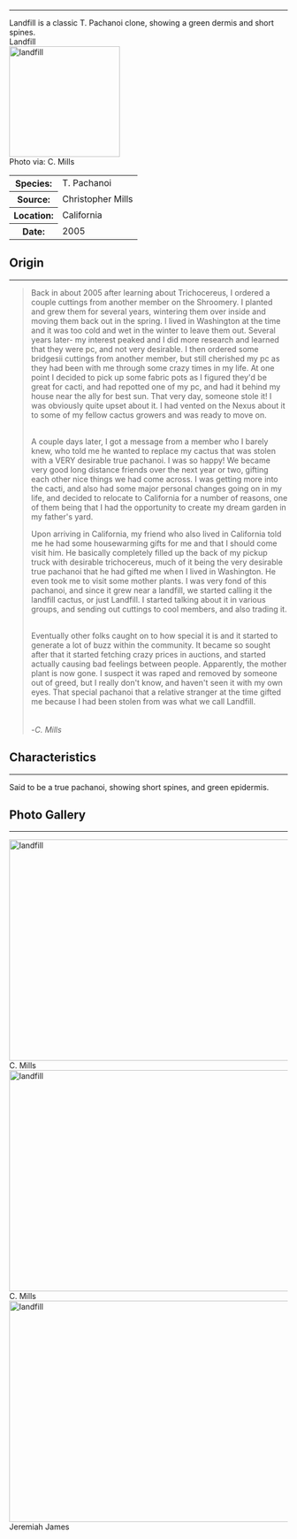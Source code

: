 <hr>
Landfill is a classic T. Pachanoi clone, showing a green dermis and short spines. 

<div class="infobox">
<div class="infobox-title">Landfill</div>
<div class="infobox-image">
<img src="./landfill3.jpg" alt="landfill" width="200">

<div class="infobox-credit">
    Photo via: C. Mills
</div>

</div>
<table class="infobox-table">
<tr>
    <th class="parameter-title">Species: </th>
    <td>T. Pachanoi</td>
</tr>
<tr>
    <th class="parameter-title">Source: </th>
    <td>Christopher Mills</td>
</tr>
<tr>
    <th class="parameter-title" >Location: </th>
    <td>California</td>
</tr>
<tr>
    <th class="parameter-title">Date: </th>
    <td>2005</td>
</tr>
</table>
<!-- <div class="infobox-title">Aliases</div> -->
<!-- <ul class="infobox-table">
    <li class="alias-name">Ogun</li>
</ul> -->
</div>



## Origin
<hr>

<blockquote>
Back in about 2005 after learning about Trichocereus, I ordered a couple cuttings from another member on the Shroomery. I planted and grew them for several years, wintering them over inside and moving them back out in the spring. I lived in Washington at the time and it was too cold and wet in the winter to leave them out. Several years later- my interest peaked and I did more research and learned that they were pc, and not very desirable. I then ordered some bridgesii cuttings from another member, but still cherished my pc as they had been with me through some crazy times in my life. At one point I decided to pick up some fabric pots as I figured they'd be great for cacti, and had repotted one of my pc, and had it behind my house near the ally for best sun. That very day, someone stole it! I was obviously quite upset about it. I had vented on the Nexus about it to some of my fellow cactus growers and was ready to move on.  <br><br>

A couple days later, I got a message from a member who I barely knew, who told me he wanted to replace my cactus that was stolen with a VERY desirable true pachanoi. I was so happy! We became very good long distance friends over the next year or two, gifting each other nice things we had come across. I was getting more into the cacti, and also had some major personal changes going on in my life, and decided to relocate to California for a number of reasons, one of them being that I had the opportunity to create my dream garden in my father's yard.  

Upon arriving in California, my friend who also lived in California told me he had some housewarming gifts for me and that I should come visit him. He basically completely filled up the back of my pickup truck with desirable trichocereus, much of it being the very desirable true pachanoi that he had gifted me when I lived in Washington. He even took me to visit some mother plants. I was very fond of this pachanoi, and since it grew near a landfill, we started calling it the landfill cactus, or just Landfill. I started talking about it in various groups, and sending out cuttings to cool members, and also trading it.  <br><br>

Eventually other folks caught on to how special it is and it started to generate a lot of buzz within the community. It became so sought after that it started fetching crazy prices in auctions, and started actually causing bad feelings between people. Apparently, the mother plant is now gone. I suspect it was raped and removed by someone out of greed, but I really don't know, and haven't seen it with my own eyes. That special pachanoi that a relative stranger at the time gifted me because I had been stolen from was what we call Landfill.  <br><br>   
-<em>C. Mills</em>
</blockquote>


## Characteristics 
<hr>
Said to be a true pachanoi, showing short spines, and green epidermis. 


## Photo Gallery
<hr>  

<div class="gallery-container">
<div class="gallery">
  <a target="_blank" href="./landfill1.jpg">
    <img src="./landfill1.jpg" alt="landfill" width="600" height="400">
  </a>
  <div class="desc">C. Mills</div>
</div>
<div class="gallery">
  <a target="_blank" href="./landfill2.jpg">
    <img src="./landfill2.jpg" alt="landfill" width="600" height="400">
  </a>
  <div class="desc">C. Mills</div>
</div>
<div class="gallery">
  <a target="_blank" href="./landfill4.jpg">
    <img src="./landfill4.jpg" alt="landfill" width="600" height="400">
  </a>
  <div class="desc">Jeremiah James</div>
</div>


</div>
